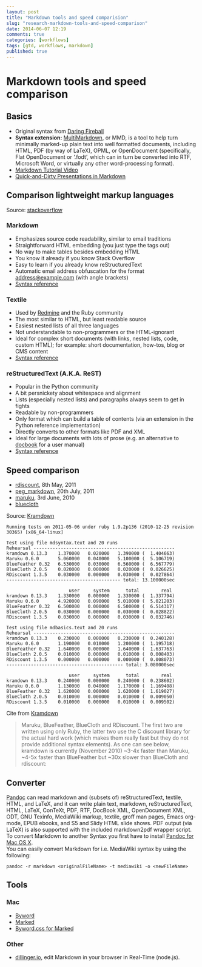 ```yaml
---
layout: post
title: "Markdown tools and speed comparision"
slug: "research-markdown-tools-and-speed-comparison"
date: 2014-06-07 12:19
comments: true
categories: [workflows]
tags: [gtd, workflows, markdown]
published: true
---
```


# Markdown tools and speed comparison
## Basics

* Original syntax from [Daring Fireball](http://daringfireball.net/projects/markdown/)
* **Syntax extension:** [MultiMarkdown](http://fletcherpenney.net/multimarkdown/), or MMD, is a tool to help turn minimally marked-up plain text into well formatted documents, including HTML, PDF (by way of LaTeX), OPML, or OpenDocument (specifically, Flat OpenDocument or ‘.fodt’, which can in turn be converted into RTF, Microsoft Word, or virtually any other word-processing format).
* [Markdown Tutorial Video](http://www.youtube.com/watch?v=6A5EpqqDOdk)
* [Quick-and-Dirty Presentations in Markdown](http://tobyho.com/Quick-and-Dirty_Presentations_in_Markdown)

## Comparison lightweight markup languages

Source: [stackoverflow](http://stackoverflow.com/questions/659227/compare-and-contrast-the-lightweight-markup-languages-textile-markdown-and-res)

### Markdown

* Emphasizes source code readability, similar to email traditions
* Straightforward HTML embedding (you just type the tags out)
* No way to make tables besides embedding HTML
* You know it already if you know Stack Overflow
* Easy to learn if you already know reStructuredText
* Automatic email address obfuscation for the format <address@example.com> (with angle brackets)
* [Syntax reference](http://daringfireball.net/projects/markdown/syntax)

### Textile

* Used by [Redmine](http://www.redmine.org) and the Ruby community
* The most similar to HTML, but least readable source
* Easiest nested lists of all three languages
* Not understandable to non-programmers or the HTML-ignorant
* Ideal for complex short documents (with links, nested lists, code, custom HTML); for example: short documentation, how-tos, blog or CMS content
* [Syntax reference](http://redcloth.org/hobix.com/textile/)

### reStructuredText (A.K.A. ReST)

* Popular in the Python community
* A bit persnickety about whitespace and alignment
* Lists (especially nested lists) and paragraphs always seem to get in fights
* Readable by non-programmers
* Only format which can build a table of contents (via an extension in the Python reference implementation)
* Directly converts to other formats like PDF and XML
* Ideal for large documents with lots of prose (e.g. an alternative to [docbook](http://www.docbook.org) for a user manual)
* [Syntax reference](http://docutils.sourceforge.net/docs/user/rst/quickref.html)

## Speed comparison

* [rdiscount](https://github.com/rtomayko/rdiscount), 8th May, 2011
* [peg_markdown](https://github.com/jgm/peg-markdown), 20th July, 2011
* [maruku](https://github.com/nex3/maruku), 3rd June, 2010
* [bluecloth](http://deveiate.org/projects/BlueCloth)

Source: [Kramdown](http://kramdown.rubyforge.org/tests.html)

	Running tests on 2011-05-06 under ruby 1.9.2p136 (2010-12-25 revision 30365) [x86_64-linux]
	
	Test using file mdsyntax.text and 20 runs
	Rehearsal ----------------------------------------------------
	kramdown 0.13.3    1.370000   0.020000   1.390000 (  1.404663)
	Maruku 0.6.0       5.060000   0.040000   5.100000 (  5.106719)
	BlueFeather 0.32   6.530000   0.030000   6.560000 (  6.567779)
	BlueCloth 2.0.5    0.020000   0.000000   0.020000 (  0.026625)
	RDiscount 1.3.5    0.030000   0.000000   0.030000 (  0.027864)
	------------------------------------------ total: 13.100000sec
	
	                       user     system      total        real
	kramdown 0.13.3    1.330000   0.000000   1.330000 (  1.337794)
	Maruku 0.6.0       4.920000   0.090000   5.010000 (  5.021203)
	BlueFeather 0.32   6.500000   0.000000   6.500000 (  6.514317)
	BlueCloth 2.0.5    0.030000   0.000000   0.030000 (  0.028822)
	RDiscount 1.3.5    0.030000   0.000000   0.030000 (  0.032746)
	
	Test using file mdbasics.text and 20 runs
	Rehearsal ----------------------------------------------------
	kramdown 0.13.3    0.230000   0.000000   0.230000 (  0.240128)
	Maruku 0.6.0       1.190000   0.010000   1.200000 (  1.195718)
	BlueFeather 0.32   1.640000   0.000000   1.640000 (  1.637763)
	BlueCloth 2.0.5    0.010000   0.000000   0.010000 (  0.008403)
	RDiscount 1.3.5    0.000000   0.000000   0.000000 (  0.008073)
	------------------------------------------- total: 3.080000sec
	
	                       user     system      total        real
	kramdown 0.13.3    0.240000   0.000000   0.240000 (  0.238602)
	Maruku 0.6.0       1.130000   0.040000   1.170000 (  1.169408)
	BlueFeather 0.32   1.620000   0.000000   1.620000 (  1.619027)
	BlueCloth 2.0.5    0.010000   0.000000   0.010000 (  0.009050)
	RDiscount 1.3.5    0.010000   0.000000   0.010000 (  0.009502)

Cite from [Kramdown](http://kramdown.rubyforge.org/tests.html)

> Maruku, BlueFeather, BlueCloth and RDiscount. The first two are written using only Ruby, the latter two use the C discount library for the actual hard work (which makes them really fast but they do not provide additional syntax elements). As one can see below, kramdown is currently (November 2010) ~3-4x faster than Maruku, ~4-5x faster than BlueFeather but ~30x slower than BlueCloth and rdiscount:

## Converter

[Pandoc](http://johnmacfarlane.net/pandoc/) can read markdown and (subsets of) reStructuredText, textile, HTML, and LaTeX, and it can write plain text, markdown, reStructuredText, HTML, LaTeX, ConTeXt, PDF, RTF, DocBook XML, OpenDocument XML, ODT, GNU Texinfo, MediaWiki markup, textile, groff man pages, Emacs org-mode, EPUB ebooks, and S5 and Slidy HTML slide shows. PDF output (via LaTeX) is also supported with the included markdown2pdf wrapper script.  
To convert Markdown to another Syntax you first have to install [Pandoc for Mac OS X](http://code.google.com/p/pandoc/downloads/list).  
You can easily convert Markdown for i.e. MediaWiki syntax by using the following:

	pandoc -r markdown <originalFileName> -t mediawiki -o <newFileName>

## Tools

### Mac

* [Byword](http://bywordapp.com/)
* [Marked](http://markedapp.com/)
* [Byword.css for Marked](http://bywordapp.com/extras/index.html)

### Other
* [dillinger.io](http://dillinger.io/), edit Markdown in your browser in Real-Time (node.js).
